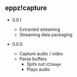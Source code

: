 ## eppz!capture

* 0.0.1

    + Extracted streaming
    + Streaming data packaging

* 0.0.0
    
    + Capture audio / video
    + Parse buffers
        + Spits out `UIImage`
        + Plays audio
